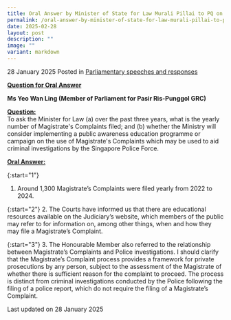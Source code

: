 ```yaml
---
title: Oral Answer by Minister of State for Law Murali Pillai to PQ on public awareness of Magistrate's Complaints
permalink: /oral-answer-by-minister-of-state-for-law-murali-pillai-to-pq-on-public-awareness-magistrates-complaints/
date: 2025-02-28
layout: post
description: ""
image: ""
variant: markdown
---
```

28 January 2025 Posted in [Parliamentary speeches and responses](/news/parliamentary-speeches) 

<b><u>Question for Oral Answer</u></b>

<b>Ms Yeo Wan Ling (Member of Parliament for Pasir Ris-Punggol GRC)</b>

<b><u>Question:</u></b>
<br>To ask the Minister for Law (a) over the past three years, what is the yearly number of Magistrate's Complaints filed; and (b) whether the Ministry will consider implementing a public awareness education programme or campaign on the use of Magistrate's Complaints which may be used to aid criminal investigations by the Singapore Police Force.

<b><u>Oral Answer:</u></b>

{:start="1"}
1. Around 1,300 Magistrate’s Complaints were filed yearly from 2022 to 2024.

{:start="2"}
2. The Courts have informed us that there are educational resources available on the Judiciary’s website, which members of the public may refer to for information on, among other things, when and how they may file a Magistrate’s Complaint.

{:start="3"}
3. The Honourable Member also referred to the relationship between Magistrate’s Complaints and Police investigations. I should clarify that the Magistrate’s Complaint process provides a framework for private prosecutions by any person, subject to the assessment of the Magistrate of whether there is sufficient reason for the complaint to proceed. The process is distinct from criminal investigations conducted by the Police following the filing of a police report, which do not require the filing of a Magistrate’s Complaint. 

<p class="right-side-updated">Last updated on 28 January 2025</p>
